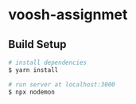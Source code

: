 # voosh-assignmet

## Build Setup

```bash
# install dependencies
$ yarn install

# run server at localhost:3000
$ npx nodemon

```
